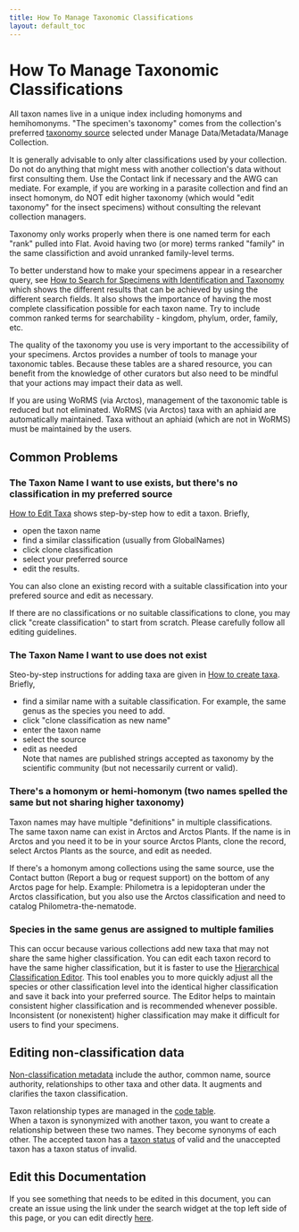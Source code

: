 ```yaml
---
title: How To Manage Taxonomic Classifications
layout: default_toc
---
```


# How To Manage Taxonomic Classifications

All taxon names live in a unique index including homonyms and hemihomonyms. "The specimen's taxonomy" comes from the collection's preferred [taxonomy source](http://arctos.database.museum/info/ctDocumentation.cfm?table=CTTAXONOMY_SOURCE) selected under Manage Data/Metadata/Manage Collection. 

It is generally advisable to only alter classifications used by your collection. Do not do anything that might mess with another collection's data without first consulting them.  Use the Contact link if necessary and the AWG can mediate. For example, if you are working in a parasite collection and find an insect homonym, do NOT edit higher taxonomy (which would "edit taxonomy" for the insect specimens) without consulting the relevant collection managers.

Taxonomy only works properly when there is one named term for each "rank" pulled into Flat. Avoid having two (or more) terms ranked "family" in the same classifiction and avoid unranked family-level terms.

To better understand how to make your specimens appear in a researcher query, see [How to Search for Specimens with Identification and Taxonomy](http://handbook.arctosdb.org/how_to/How_to_Search_for_Specimens_with_Identification_and_Taxonomy.html) which shows the different results that can be achieved by using the different search fields.  It also shows the importance of having the most complete classification possible for each taxon name.  Try to include common ranked terms for searchability - kingdom, phylum, order, family, etc.

The quality of the taxonomy you use is very important to the accessibility of your specimens.  Arctos provides a number of tools to manage your taxonomic tables.  Because these tables are a shared resource, you can benefit from the knowledge of other curators but also need to be mindful that your actions may impact their data as well.  

If you are using WoRMS (via Arctos), management of the taxonomic table is reduced but not eliminated.  WoRMS (via Arctos) taxa with an aphiaid are automatically maintained.  Taxa without an aphiaid (which are not in WoRMS) must be maintained by the users.

## Common Problems

### The Taxon Name I want to use exists, but there's no classification in my preferred source

[How to Edit Taxa](http://handbook.arctosdb.org/how_to/How_to_Edit_Taxa.html) shows step-by-step how to edit a taxon. Briefly, 
* open the taxon name
* find a similar classification (usually from GlobalNames)
* click clone classification
* select your preferred source
* edit the results.  

You can also clone an existing record with a suitable classification into your prefered source and edit as necessary.  

If there are no classifications or no suitable classifications to clone, you may click "create classification" to start from scratch. Please carefully follow all editing guidelines.

### The Taxon Name I want to use does not exist

Steo-by-step instructions for adding taxa are given in [How to create taxa](http://handbook.arctosdb.org/how_to/How-to-Create-Taxa.html).  Briefly,
* find a similar name with a suitable classification.  For example, the same genus as the species you need to add.
* click "clone classification as new name"
* enter the taxon name
* select the source
* edit as needed  
Note that names are published strings accepted as taxonomy by the scientific community (but not necessarily current or valid).

### There's a homonym or hemi-homonym (two names spelled the same but not sharing higher taxonomy)

Taxon names may have multiple "definitions" in multiple classifications.  
The same taxon name can exist in Arctos and Arctos Plants.  If the name is in Arctos and you need it to be in your source Arctos Plants, clone the record, select Arctos Plants as the source, and edit as needed.  

If there's a homonym among collections using the same source, use the Contact button (Report a bug or request support) on the bottom of any Arctos page for help. Example: Philometra is a lepidopteran under the Arctos classification, but you also use the Arctos classification and need to catalog Philometra-the-nematode.

### Species in the same genus are assigned to multiple families

This can occur because various collections add new taxa that may not share the same higher classification.  You can edit each taxon record to have the same higher classification, but it is faster to use the [Hierarchical Classification Editor](http://handbook.arctosdb.org/how_to/How-to-Manage-Taxonomy-Hierarchically.html).  This tool enables you to more quickly adjust all the species or other classification level into the identical higher classification and save it back into your preferred source.  The Editor helps to maintain consistent higher classification and is recommended whenever possible.  Inconsistent (or nonexistent) higher classification may make it difficult for users to find your specimens.

## Editing non-classification data

[Non-classification metadata](http://arctos.database.museum/info/ctDocumentation.cfm?table=CTTAXON_TERM) include the author, common name, source authority, relationships to other taxa and other data.  It augments and clarifies the taxon classification.

Taxon relationship types are managed in the [code table](http://arctos.database.museum/info/ctDocumentation.cfm?table=CTTAXON_RELATION).   
When a taxon is synonymized with another taxon, you want to create a relationship between these two names. They become synonyms of each other.  The accepted taxon has a [taxon status](http://arctos.database.museum/info/ctDocumentation.cfm?table=CTTAXON_STATUS) of valid and the unaccepted taxon has a taxon status of invalid.

## Edit this Documentation

If you see something that needs to be edited in this document, you can create an issue using the link under the search widget at the top left side of this page, or you can edit directly <a href="https://github.com/ArctosDB/documentation-wiki/edit/gh-pages/_how_to/How-to-manage-taxonomic-classifications.markdown" target="_blank">here</a>.
